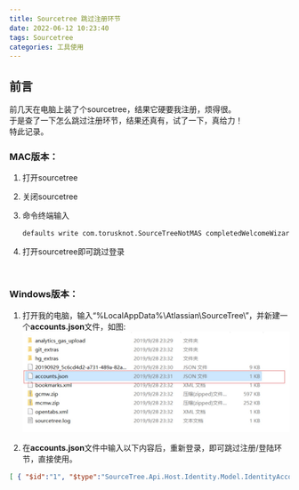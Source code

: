 ```yaml
---
title: Sourcetree 跳过注册环节
date: 2022-06-12 10:23:40
tags: Sourcetree
categories: 工具使用
---
```


## 前言

前几天在电脑上装了个sourcetree，结果它硬要我注册，烦得很。  
于是查了一下怎么跳过注册环节，结果还真有，试了一下，真给力！  
特此记录。

### MAC版本：

1. 打开sourcetree

2. 关闭sourcetree

3. 命令终端输入
   
   ```zsh
   defaults write com.torusknot.SourceTreeNotMAS completedWelcomeWizardVersion 3
   ```

4. 打开sourcetree即可跳过登录

 

### Windows版本：

1. 打开我的电脑，输入“%LocalAppData%\Atlassian\SourceTree\”，并新建一个**accounts.json**文件，如图:
   ![](https://raw.githubusercontent.com/ErYoung2/imgbed/master/2022/06/16-23-47-13-win_sourcetree.png)

2. 在**accounts.json**文件中输入以下内容后，重新登录，即可跳过注册/登陆环节，直接使用。

```json
[ { "$id":"1", "$type":"SourceTree.Api.Host.Identity.Model.IdentityAccount, SourceTree.Api.Host.Identity", "Authenticate":true, "HostInstance":{  "$id":"2",  "$type":"SourceTree.Host.Atlassianaccount.AtlassianAccountInstance, SourceTree.Host.AtlassianAccount",  "Host":{   "$id":"3",   "$type":"SourceTree.Host.Atlassianaccount.AtlassianAccountHost, SourceTree.Host.AtlassianAccount",   "Id":"atlassian account"  },  "BaseUrl":"https://id.atlassian.com/"  },  "Credentials":{   "$id":"4",   "$type":"SourceTree.Model.BasicAuthCredentials, SourceTree.Api.Account",   "Username":"",   "Email":null  },  "IsDefault":false }]
```

